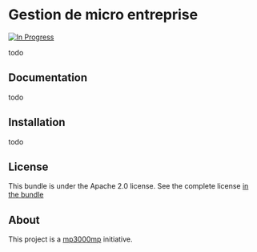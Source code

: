 Gestion de micro entreprise
=============

[![In Progress](https://img.shields.io/badge/in%20progress-yes-red)](https://img.shields.io/badge/in%20progress-yes-red)

todo

Documentation
-------------

todo

Installation
------------

todo

License
-------

This bundle is under the Apache 2.0 license. See the complete license [in the bundle](LICENSE)

About
-----

This project is a [mp3000mp](https://github.com/mp3000mp) initiative.
